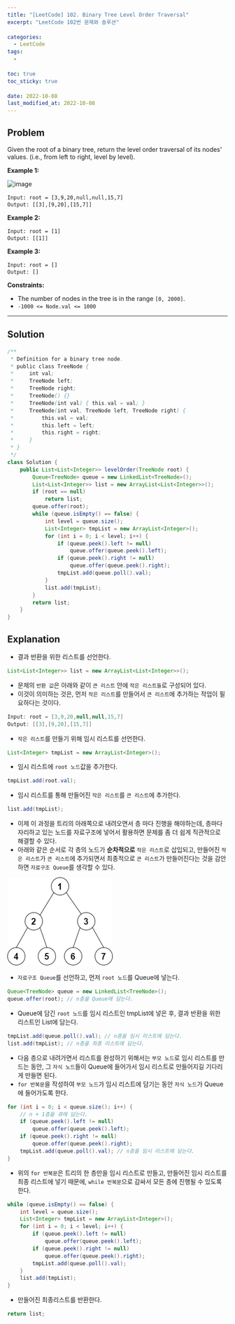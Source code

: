 ```yaml
---
title: "[LeetCode] 102. Binary Tree Level Order Traversal"
excerpt: "LeetCode 102번 문제와 솔루션"

categories:
  - LeetCode
tags:
  - 

toc: true
toc_sticky: true
 
date: 2022-10-08
last_modified_at: 2022-10-08
---
```

## **Problem**
Given the root of a binary tree, return the level order traversal of its nodes' values. (i.e., from left to right, level by level).


**Example 1:**

![image](https://user-images.githubusercontent.com/107045604/194698922-ffce1ca1-3866-4d81-bfbd-a52b2f50b789.png)

```
Input: root = [3,9,20,null,null,15,7]
Output: [[3],[9,20],[15,7]]
```
**Example 2:**
```
Input: root = [1]
Output: [[1]]
```
**Example 3:**
```
Input: root = []
Output: []
```
**Constraints:**
- The number of nodes in the tree is in the range `[0, 2000]`.
- `-1000 <= Node.val <= 1000`

---
## **Solution**
```java
/**
 * Definition for a binary tree node.
 * public class TreeNode {
 *     int val;
 *     TreeNode left;
 *     TreeNode right;
 *     TreeNode() {}
 *     TreeNode(int val) { this.val = val; }
 *     TreeNode(int val, TreeNode left, TreeNode right) {
 *         this.val = val;
 *         this.left = left;
 *         this.right = right;
 *     }
 * }
 */
class Solution {
    public List<List<Integer>> levelOrder(TreeNode root) {
        Queue<TreeNode> queue = new LinkedList<TreeNode>();
        List<List<Integer>> list = new ArrayList<List<Integer>>();
        if (root == null)
            return list;
        queue.offer(root);
        while (queue.isEmpty() == false) {
            int level = queue.size();
            List<Integer> tmpList = new ArrayList<Integer>();
            for (int i = 0; i < level; i++) {
                if (queue.peek().left != null)
                    queue.offer(queue.peek().left);
                if (queue.peek().right != null)
                    queue.offer(queue.peek().right);
                tmpList.add(queue.poll().val);
            }
            list.add(tmpList);
        }
        return list;
    }
}
```
## **Explanation**
- 결과 반환을 위한 리스트를 선언한다.
```java
List<List<Integer>> list = new ArrayList<List<Integer>>();
```
- 문제의 `반환 값`은 아래와 같이 `큰 리스트` 안에 `작은 리스트들`로 구성되어 있다.
- 이것이 의미하는 것은, 먼저 `작은 리스트`를 만들어서 `큰 리스트`에 추가하는 작업이 필요하다는 것이다. 
```java
Input: root = [3,9,20,null,null,15,7]
Output: [[3],[9,20],[15,7]]
```
- `작은 리스트`를 만들기 위해 임시 리스트를 선언한다.
```java
List<Integer> tmpList = new ArrayList<Integer>();
```
- 임시 리스트에 `root 노드`값을 추가한다.
```java
tmpList.add(root.val);
```
- 임시 리스트를 통해 만들어진 `작은 리스트`를 `큰 리스트`에 추가한다.
```java
list.add(tmpList);
```
- 이제 이 과정을 트리의 아래쪽으로 내려오면서 층 마다 진행을 해야하는데, 층마다 자리하고 있는 노드를 자료구조에 넣어서 활용하면 문제를 좀 더 쉽게 직관적으로 해결할 수 있다.
- 아래와 같은 순서로 각 층의 노드가 **순차적으로** `작은 리스트`로 삽입되고, 만들어진 `작은 리스트`가 `큰 리스트`에 추가되면서 최종적으로 `큰 리스트`가 만들어진다는 것을 감안하면 `자료구조 Queue`를 생각할 수 있다.

![다이어그램1](/assets/images/LeetCode102/다이어그램1.png)

- `자료구조 Queue`를 선언하고, 먼저 `root 노드`를 Queue에 넣는다.
```java
Queue<TreeNode> queue = new LinkedList<TreeNode>();
queue.offer(root); // n층을 Queue에 담는다.
```
- Queue에 담긴 `root 노드`를 임시 리스트인 tmpList에 넣은 후, 결과 반환을 위한 리스트인 List에 담는다.
```java
tmpList.add(queue.poll().val); // n층을 임시 리스트에 담는다.
list.add(tmpList); // n층을 최종 리스트에 담는다.
```
- 다음 층으로 내려가면서 리스트를 완성하기 위해서는 `부모 노드`로 임시 리스트를 만드는 동안, 그 `자식 노드`들이 Queue에 들어가서 임시 리스트로 만들어지길 기다리게 만들면 된다.
- `for 반복문`을 작성하여 `부모 노드`가 임시 리스트에 담기는 동안 `자식 노드`가 Queue에 들어가도록 한다.
```java
for (int i = 0; i < queue.size(); i++) {
    // n + 1층을 큐에 담는다.
    if (queue.peek().left != null)
        queue.offer(queue.peek().left);
    if (queue.peek().right != null)
        queue.offer(queue.peek().right);
    tmpList.add(queue.poll().val); // n층을 임시 리스트에 담는다.
}
```
- 위의 `for 반복문`은 트리의 한 층만을 임시 리스트로 만들고, 만들어진 임시 리스트를 최종 리스트에 넣기 때문에, `while 반복문`으로 감싸서 모든 층에 진행될 수 있도록 한다.
```java
while (queue.isEmpty() == false) {
    int level = queue.size();
    List<Integer> tmpList = new ArrayList<Integer>();
    for (int i = 0; i < level; i++) {
        if (queue.peek().left != null)
            queue.offer(queue.peek().left);
        if (queue.peek().right != null)
            queue.offer(queue.peek().right);
        tmpList.add(queue.poll().val);
    }
    list.add(tmpList);
}
```
- 만들어진 최종리스트를 반환한다.
```java
return list;
```